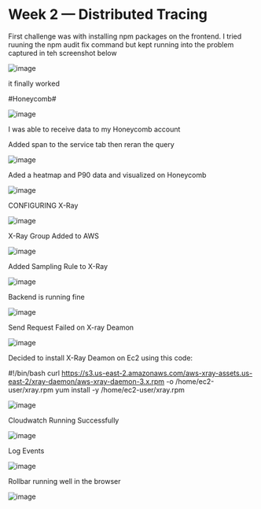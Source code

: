 # Week 2 — Distributed Tracing
First challenge was with installing npm packages on the frontend. I tried ruuning the npm audit fix command but kept running into the problem captured in teh screenshot below

![image](https://user-images.githubusercontent.com/21007127/223156356-11a4ee0b-db26-47e8-95e0-9068eae4ab3c.png)

it finally worked

#Honeycomb#

![image](https://user-images.githubusercontent.com/21007127/223192577-2cdf4d4e-e635-49e8-b5c5-532712074f49.png)


I was able to receive data to my Honeycomb account

Added span to the service tab then reran the query


![image](https://user-images.githubusercontent.com/21007127/223202943-fe5ea871-07e3-4dd4-8ce6-0e1a1b197dea.png)

Aded a heatmap and P90 data and visualized on Honeycomb

![image](https://user-images.githubusercontent.com/21007127/223205774-8db029a6-0e3c-4954-9cab-9214cdc45800.png)


CONFIGURING X-Ray

![image](https://user-images.githubusercontent.com/21007127/225574794-a920e071-1f0f-4270-ad9b-03b0b3273c92.png)

X-Ray Group Added to AWS 

![image](https://user-images.githubusercontent.com/21007127/225583232-418a9b60-b501-4c6e-ab11-68886a757274.png)

Added Sampling Rule to X-Ray

![image](https://user-images.githubusercontent.com/21007127/225585606-fe57795f-521d-4fc1-ae2a-fcbbfe37799c.png)

Backend is running fine

![image](https://user-images.githubusercontent.com/21007127/225592938-2241a12d-abb1-4107-9dd5-a2d3aec76e08.png)

Send Request Failed on X-ray Deamon

![image](https://user-images.githubusercontent.com/21007127/225593730-2d06b9c7-dc52-4a78-930c-609498039631.png)

Decided to install X-Ray Deamon on Ec2  using this code:

#!/bin/bash
curl https://s3.us-east-2.amazonaws.com/aws-xray-assets.us-east-2/xray-daemon/aws-xray-daemon-3.x.rpm -o /home/ec2-user/xray.rpm
yum install -y /home/ec2-user/xray.rpm


![image](https://user-images.githubusercontent.com/21007127/225602757-b2e929de-5818-427c-8186-e5b4d481df56.png)

Cloudwatch Running Successfully

![image](https://user-images.githubusercontent.com/21007127/225756086-cb5923ca-9c1d-4add-8957-0bba915ccd23.png)

Log Events 

![image](https://user-images.githubusercontent.com/21007127/225756561-1d1c4a07-f597-4b18-ab6c-b9cc8b60f0db.png)

Rollbar running well in the browser

![image](https://user-images.githubusercontent.com/21007127/226113852-3e971711-feac-40b2-89db-747684372b17.png)





